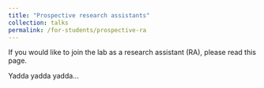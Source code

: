 ```yaml
---
title: "Prospective research assistants"
collection: talks
permalink: /for-students/prospective-ra
---
```


If you would like to join the lab as a research assistant (RA), please read this page.

Yadda yadda yadda...
